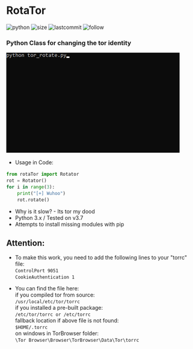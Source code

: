 # RotaTor
![python](https://img.shields.io/pypi/pyversions/Django.svg)
![size](https://img.shields.io/github/size/ak-wa/RotaTor/rotaTor.py.svg)
![lastcommit](https://img.shields.io/github/last-commit/ak-wa/RotaTor.svg)
![follow](https://img.shields.io/github/followers/ak-wa.svg?label=Follow&style=social)
### Python Class for changing the tor identity
![](rotator.gif)

* Usage in Code:  
```python
from rotaTor import Rotator
rot = Rotator()
for i in range(3):
    print("[+] Wuhoo")
    rot.rotate()
 ```    
* Why is it slow? - Its tor my dood
* Python 3.x / Tested on v3.7
* Attempts to install missing modules with pip


## Attention:
* To make this work, you need to add the following lines to your "torrc" file:  
`ControlPort 9051`  
`CookieAuthentication 1`

* You can find the file here:  
if you compiled tor from source:  
`/usr/local/etc/tor/torrc`  
if you installed a pre-built package:  
`/etc/tor/torrc or /etc/torrc`  
fallback location if above file is not found:  
`$HOME/.torrc`  
on windows in TorBrowser folder:  
`\Tor Browser\Browser\TorBrowser\Data\Tor\torrc`
